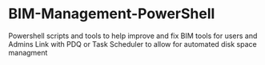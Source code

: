 # BIM-Management-PowerShell
Powershell scripts and tools to help improve and fix BIM tools for users and Admins
Link with PDQ or Task Scheduler to allow for automated disk space managment
